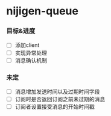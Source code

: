 # nijigen-queue

### 目标&进度

* [ ] 添加client
* [ ] 实现异常处理
* [ ] 消息确认机制

### 未定

* [ ] 消息增加发送时间以及过期时间字段
* [ ] 订阅时是否返回订阅之前未过期的消息
* [ ] 订阅者设置接受消息的开始时间戳